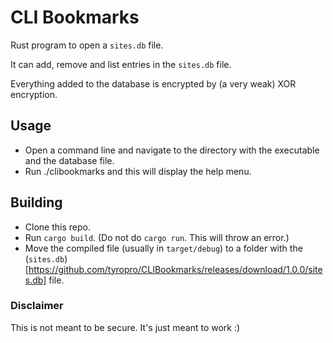 # CLI Bookmarks

Rust program to open a `sites.db` file.

It can add, remove and list entries in the `sites.db` file. 

Everything added to the database is encrypted by (a very weak) XOR encryption. 

## Usage
- Open a command line and navigate to the directory with the executable and the database file.
- Run ./clibookmarks and this will display the help menu.

## Building
- Clone this repo.
- Run `cargo build`. (Do not do `cargo run`. This will throw an error.)
- Move the compiled file (usually in `target/debug`) to a folder with the (`sites.db`)[https://github.com/tyropro/CLIBookmarks/releases/download/1.0.0/sites.db] file.

### Disclaimer
This is not meant to be secure. It's just meant to work :)